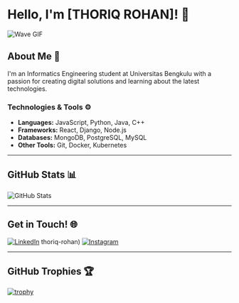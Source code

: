 # Hello, I'm [THORIQ ROHAN]! 👋

![Wave GIF](https://camo.githubusercontent.com/9939f57a40461f1f7d5ee9c81e8f4634eb6a9339f5a3ced15f2ce471bb18b49b/68747470733a2f2f6d656469612e67697068792e636f6d2f6d656469612f4d3967624264396e6244724f5475314d71782f67697068792e676966)

## About Me 🚀
I'm an Informatics Engineering student at Universitas Bengkulu with a passion for creating digital solutions and learning about the latest technologies.

### Technologies & Tools ⚙️
- **Languages:** JavaScript, Python, Java, C++
- **Frameworks:** React, Django, Node.js
- **Databases:** MongoDB, PostgreSQL, MySQL
- **Other Tools:** Git, Docker, Kubernetes

---

## GitHub Stats 📊
![GitHub Stats](https://github-readme-stats.vercel.app/api?username=THORIXZZ&show_icons=true&theme=radical)

---

## Get in Touch! 🌐

[![LinkedIn](https://img.shields.io/badge/LinkedIn-0077B5?style=for-the-badge&logo=linkedin&logoColor=white)](https://www.linkedin.com/in/)
thoriq-rohan)
[![Instagram](https://img.shields.io/badge/Instagram-E4405F?style=for-the-badge&logo=instagram&logoColor=white)](https://www.instagram.com/thoriqrohan)

---

## GitHub Trophies 🏆
[![trophy](https://github-profile-trophy.vercel.app/?username=Thorixzz&theme=onedark)](https://github.com/ryo-ma/github-profile-trophy)

